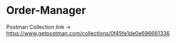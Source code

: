 # Order-Manager

Postman Collection link -> https://www.getpostman.com/collections/0f45fe1de0e696661336
